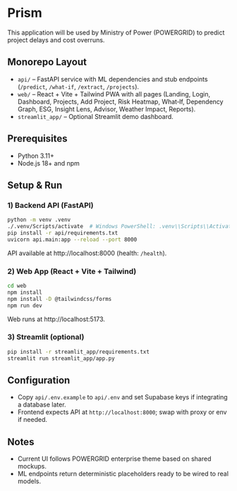 # Prism
This application will be used by Ministry of Power (POWERGRID) to predict project delays and cost overruns.

## Monorepo Layout
- `api/` – FastAPI service with ML dependencies and stub endpoints (`/predict`, `/what-if`, `/extract`, `/projects`).
- `web/` – React + Vite + Tailwind PWA with all pages (Landing, Login, Dashboard, Projects, Add Project, Risk Heatmap, What‑If, Dependency Graph, ESG, Insight Lens, Advisor, Weather Impact, Reports).
- `streamlit_app/` – Optional Streamlit demo dashboard.

## Prerequisites
- Python 3.11+
- Node.js 18+ and npm

## Setup & Run

### 1) Backend API (FastAPI)
```bash
python -m venv .venv
./.venv/Scripts/activate  # Windows PowerShell: .venv\\Scripts\\Activate.ps1
pip install -r api/requirements.txt
uvicorn api.main:app --reload --port 8000
```
API available at http://localhost:8000 (health: `/health`).

### 2) Web App (React + Vite + Tailwind)
```bash
cd web
npm install
npm install -D @tailwindcss/forms
npm run dev
```
Web runs at http://localhost:5173.

### 3) Streamlit (optional)
```bash
pip install -r streamlit_app/requirements.txt
streamlit run streamlit_app/app.py
```

## Configuration
- Copy `api/.env.example` to `api/.env` and set Supabase keys if integrating a database later.
- Frontend expects API at `http://localhost:8000`; swap with proxy or env if needed.

## Notes
- Current UI follows POWERGRID enterprise theme based on shared mockups.
- ML endpoints return deterministic placeholders ready to be wired to real models.
